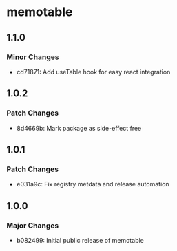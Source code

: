 # memotable

## 1.1.0

### Minor Changes

- cd71871: Add useTable hook for easy react integration

## 1.0.2

### Patch Changes

- 8d4669b: Mark package as side-effect free

## 1.0.1

### Patch Changes

- e031a9c: Fix registry metdata and release automation

## 1.0.0

### Major Changes

- b082499: Initial public release of memotable
